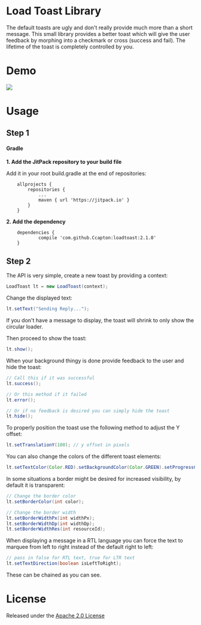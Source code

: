 # Load Toast Library

The default toasts are ugly and don't really provide much more than a short message. This small library provides a better toast which will give the user feedback by morphing into a checkmark or cross (success and fail). The lifetime of the toast is completely controlled by you.

# Demo

![](http://i.imgur.com/WwoxLMu.gif)

# Usage

## Step 1

#### Gradle
**1. Add the JitPack repository to your build file**

 
Add it in your root build.gradle at the end of repositories:
```
	allprojects {
		repositories {
			...
			maven { url 'https://jitpack.io' }
		}
	}
```
**2. Add the dependency**
```
	dependencies {
	        compile 'com.github.Ccapton:loadtoast:2.1.0'
	}
```

## Step 2

The API is very simple, create a new toast by providing a context:

```java
LoadToast lt = new LoadToast(context);
```

Change the displayed text:

```java
lt.setText("Sending Reply...");
```

If you don't have a message to display, the toast will shrink to only show the circular loader.

Then proceed to show the toast:

```java
lt.show();
```

When your background thingy is done provide feedback to the user and hide the toast:

```java
// Call this if it was successful
lt.success();

// Or this method if it failed
lt.error();

// Or if no feedback is desired you can simply hide the toast
lt.hide();
```

To properly position the toast use the following method to adjust the Y offset:

```java
lt.setTranslationY(100); // y offset in pixels
```

You can also change the colors of the different toast elements:

```java
lt.setTextColor(Color.RED).setBackgroundColor(Color.GREEN).setProgressColor(Color.BLUE);
```

In some situations a border might be desired for increased visibility, by default it is transparent:

```java
// Change the border color
lt.setBorderColor(int color);

// Change the border width
lt.setBorderWidthPx(int widthPx);
lt.setBorderWidthDp(int widthDp);
lt.setBorderWidthRes(int resourceId);
```

When displaying a message in a RTL language you can force the text to marquee from left to right instead of the default right to left:

```java
// pass in false for RTL text, true for LTR text
lt.setTextDirection(boolean isLeftToRight);
```

These can be chained as you can see.

# License

Released under the [Apache 2.0 License](https://github.com/code-mc/loadtoast/blob/master/license.md)
